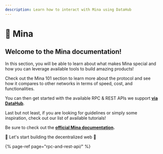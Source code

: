 ```yaml
---
description: Learn how to interact with Mina using DataHub
---
```


# 📱 Mina

## Welcome to the Mina documentation! <a id="welcome-to-the-oasis-documentation"></a>

In this section, you will be able to learn about what makes Mina special and how you can leverage available tools to build amazing products!

Check out the Mina 101 section to learn more about the protocol and see how it compares to other networks in terms of speed, cost, and functionalities.

You can then get started with the available RPC & REST APIs we support [**via DataHub**](https://datahub.figment.io/sign_up?service=mina).

Last but not least, if you are looking for guidelines or simply some inspiration, check out our list of available tutorials!

Be sure to check out the [**official Mina documentation**](https://minaprotocol.com/docs)**.**

🚀 Let's start building the decentralized web 🚀

{% page-ref page="rpc-and-rest-api/" %}

